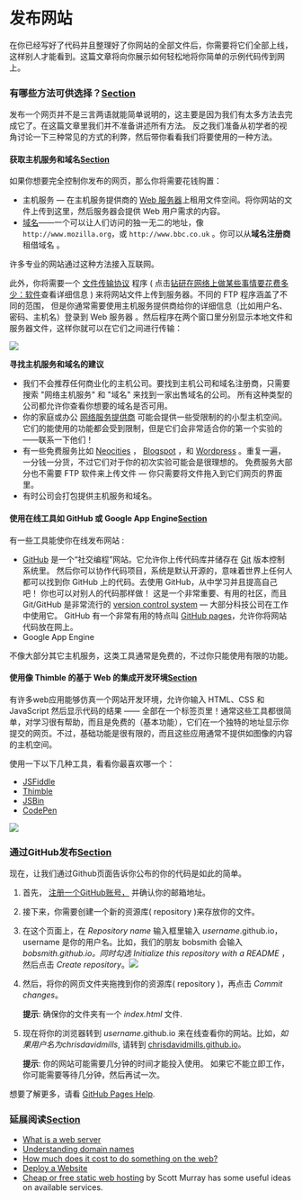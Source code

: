 # 发布网站



在你已经写好了代码并且整理好了你网站的全部文件后，你需要将它们全部上线，这样别人才能看到。这篇文章将向你展示如何轻松地将你简单的示例代码传到网上。

### 有哪些方法可供选择？[Section](https://developer.mozilla.org/zh-CN/docs/Learn/Getting_started_with_the_web/Publishing_your_website#%E6%9C%89%E5%93%AA%E4%BA%9B%E6%96%B9%E6%B3%95%E5%8F%AF%E4%BE%9B%E9%80%89%E6%8B%A9%EF%BC%9F) <a id="&#x6709;&#x54EA;&#x4E9B;&#x65B9;&#x6CD5;&#x53EF;&#x4F9B;&#x9009;&#x62E9;&#xFF1F;"></a>

发布一个网页并不是三言两语就能简单说明的，这主要是因为我们有太多方法去完成它了。在这篇文章里我们并不准备讲述所有方法。 反之我们准备从初学者的视角讨论一下三种常见的方式的利弊，然后带你看看我们将要使用的一种方法。

#### 获取主机服务和域名[Section](https://developer.mozilla.org/zh-CN/docs/Learn/Getting_started_with_the_web/Publishing_your_website#%E8%8E%B7%E5%8F%96%E4%B8%BB%E6%9C%BA%E6%9C%8D%E5%8A%A1%E5%92%8C%E5%9F%9F%E5%90%8D) <a id="&#x83B7;&#x53D6;&#x4E3B;&#x673A;&#x670D;&#x52A1;&#x548C;&#x57DF;&#x540D;"></a>

如果你想要完全控制你发布的网页，那么你将需要花钱购置：

* 主机服务 — 在主机服务提供商的 [Web 服务器](https://developer.mozilla.org/en-US/Learn/What_is_a_web_server)上租用文件空间。将你网站的文件上传到这里，然后服务器会提供 Web 用户需求的内容。
* [域名](https://developer.mozilla.org/en-US/Learn/Understanding_domain_names)——一个可以让人们访问的独一无二的地址，像 `http://www.mozilla.org`，或 `http://www.bbc.co.uk` 。你可以从**域名注册商**租借域名 。

许多专业的网站通过这种方法接入互联网。

此外，你将需要一个 [文件传输协议](https://developer.mozilla.org/en-US/docs/Glossary/FTP) 程序 \( 点击[钻研在网络上做某些事情要花费多少：软件](https://developer.mozilla.org/zh-CN/docs/Learn/Common_questions/How_much_does_it_cost#%E8%BD%AF%E4%BB%B6)查看详细信息 \) 来将网站文件上传到服务器。不同的 FTP 程序涵盖了不同的范围， 但是你通常需要使用主机服务提供商给你的详细信息（比如用户名、密码、主机名）登录到 Web 服务器 。然后程序在两个窗口里分别显示本地文件和服务器文件，这样你就可以在它们之间进行传输：

![](https://mdn.mozillademos.org/files/9469/ftp.jpg)

**寻找主机服务和域名的建议**

* 我们不会推荐任何商业化的主机公司。要找到主机公司和域名注册商，只需要搜索 "网络主机服务" 和 "域名" 来找到一家出售域名的公司。 所有这种类型的公司都允许你查看你想要的域名是否可用。
* 你的家庭或办公 [网络服务提供商](https://developer.mozilla.org/en-US/docs/Glossary/ISP) 可能会提供一些受限制的的小型主机空间。它们的能使用的功能都会受到限制，但是它们会非常适合你的第一个实验的——联系一下他们！
* 有一些免费服务比如 [Neocities](https://neocities.org/) ， [Blogspot](https://www.blogger.com/) ，和 [Wordpress](https://wordpress.com/) 。重复一遍， 一分钱一分货，不过它们对于你的初次实验可能会是很理想的。 免费服务大部分也不需要 FTP 软件来上传文件 — 你只需要将文件拖入到它们网页的界面里。
* 有时公司会打包提供主机服务和域名。

#### 使用在线工具如 GitHub 或 Google App Engine[Section](https://developer.mozilla.org/zh-CN/docs/Learn/Getting_started_with_the_web/Publishing_your_website#%E4%BD%BF%E7%94%A8%E5%9C%A8%E7%BA%BF%E5%B7%A5%E5%85%B7%E5%A6%82_GitHub_%E6%88%96_Google_App_Engine) <a id="&#x4F7F;&#x7528;&#x5728;&#x7EBF;&#x5DE5;&#x5177;&#x5982;_GitHub_&#x6216;_Google_App_Engine"></a>

有一些工具能使你在线发布网站 :

* [GitHub](https://github.com/) 是一个“社交编程”网站。它允许你上传代码库并储存在 [Git](http://git-scm.com/) 版本控制系统里。 然后你可以协作代码项目，系统是默认开源的，意味着世界上任何人都可以找到你 GitHub 上的代码。去使用 GitHub，从中学习并且提高自己吧！ 你也可以对别人的代码那样做！ 这是一个非常重要、有用的社区，而且 Git/GitHub 是非常流行的 [version control system](http://git-scm.com/book/en/v2/Getting-Started-About-Version-Control) — 大部分科技公司在工作中使用它。 GitHub 有一个非常有用的特点叫 [GitHub pages](https://pages.github.com/)，允许你将网站代码放在网上。
* Google App Engine

不像大部分其它主机服务，这类工具通常是免费的，不过你只能使用有限的功能。

#### 使用像 Thimble 的基于 Web 的集成开发环境[Section](https://developer.mozilla.org/zh-CN/docs/Learn/Getting_started_with_the_web/Publishing_your_website#%E4%BD%BF%E7%94%A8%E5%83%8F_Thimble_%E7%9A%84%E5%9F%BA%E4%BA%8E_Web_%E7%9A%84%E9%9B%86%E6%88%90%E5%BC%80%E5%8F%91%E7%8E%AF%E5%A2%83) <a id="&#x4F7F;&#x7528;&#x50CF;_Thimble_&#x7684;&#x57FA;&#x4E8E;_Web_&#x7684;&#x96C6;&#x6210;&#x5F00;&#x53D1;&#x73AF;&#x5883;"></a>

有许多web应用能够仿真一个网站开发环境，允许你输入 HTML、CSS 和 JavaScript 然后显示代码的结果 —— 全部在一个标签页里！通常这些工具都很简单，对学习很有帮助，而且是免费的（基本功能），它们在一个独特的地址显示你提交的网页。不过，基础功能是很有限的，而且这些应用通常不提供如图像的内容的主机空间。

使用一下以下几种工具，看看你最喜欢哪一个：

* [JSFiddle](https://jsfiddle.net/)
* [Thimble](https://thimble.webmaker.org/)
* [JSBin](http://jsbin.com/)
* [CodePen](https://codepen.io/)

![](https://mdn.mozillademos.org/files/9471/jsbin-screen.png)

### 通过GitHub发布[Section](https://developer.mozilla.org/zh-CN/docs/Learn/Getting_started_with_the_web/Publishing_your_website#%E9%80%9A%E8%BF%87GitHub%E5%8F%91%E5%B8%83) <a id="&#x901A;&#x8FC7;GitHub&#x53D1;&#x5E03;"></a>

现在，让我们通过Github页面告诉你公布的你的代码是如此的简单。

1. 首先， [注册一个GitHub账号，](https://github.com/join) 并确认你的邮箱地址。
2. 接下来，你需要创建一个新的资源库\( repository \)来存放你的文件。
3. 在这个页面上，在 _Repository name_ 输入框里输入  _username_.github.io，username 是你的用户名。比如，我们的朋友 bobsmith 会输入  _bobsmith.github.io。同时勾选_ _Initialize this repository with a README_ ，然后点击 _Create repository_。![](https://mdn.mozillademos.org/files/9479/github-create-repo.png)
4. 然后，将你的网页文件夹拖拽到你的资源库\( repository \)，再点击 _Commit changes_。

   **提示**: 确保你的文件夹有一个 _index.html_ 文件.

5. 现在将你的浏览器转到 _username_.github.io 来在线查看你的网站。比如，_如果用户名为chrisdavidmills_, 请转到 [chrisdavidmills.github.io](http://chrisdavidmills.github.io/)。

   **提示**: 你的网站可能需要几分钟的时间才能投入使用。 如果它不能立即工作，你可能需要等待几分钟，然后再试一次。

想要了解更多，请看 [GitHub Pages Help](https://help.github.com/categories/github-pages-basics/).

### 延展阅读[Section](https://developer.mozilla.org/zh-CN/docs/Learn/Getting_started_with_the_web/Publishing_your_website#%E5%BB%B6%E5%B1%95%E9%98%85%E8%AF%BB) <a id="&#x5EF6;&#x5C55;&#x9605;&#x8BFB;"></a>

* [What is a web server](https://developer.mozilla.org/en-US/Learn/What_is_a_web_server)
* [Understanding domain names](https://developer.mozilla.org/en-US/Learn/Understanding_domain_names)
* [How much does it cost to do something on the web?](https://developer.mozilla.org/en-US/Learn/How_much_does_it_cost)
* [Deploy a Website](https://www.codecademy.com/learn/deploy-a-website)
* [Cheap or free static web hosting](http://alignedleft.com/resources/cheap-web-hosting) by Scott Murray has some useful ideas on available services.



